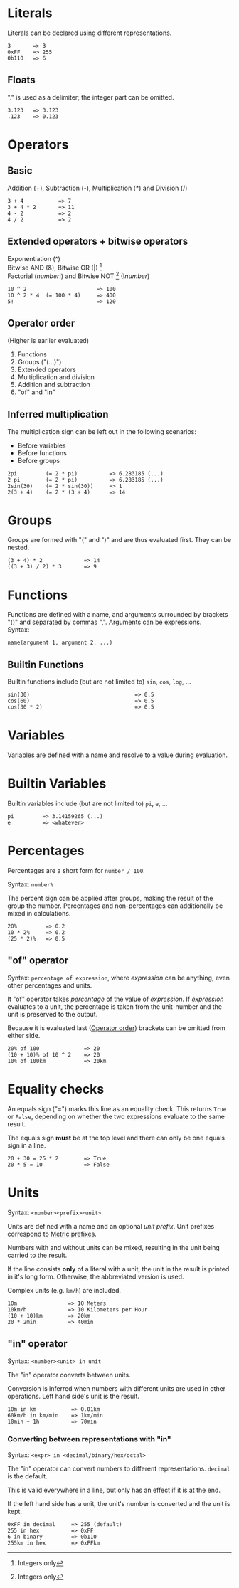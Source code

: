# Literals

Literals can be declared using different representations.

```
3       => 3
0xFF    => 255
0b110   => 6
```

## Floats

"." is used as a delimiter; the integer part can be omitted.

```
3.123   => 3.123
.123	=> 0.123
```

# Operators

## Basic

Addition (+), Subtraction (-), Multiplication (*) and Division (/)

```
3 + 4		    => 7
3 + 4 * 2	    => 11
4 - 2	        => 2
4 / 2		    => 2
```

## Extended operators + bitwise operators

Exponentiation (^) <br>
Bitwise AND (&), Bitwise OR (|) [^1] <br>
Factorial (*number*!) and Bitwise NOT [^1] (!*number*)

```
10 ^ 2 	                    => 100
10 ^ 2 * 4	(= 100 * 4)     => 400
5!	    			        => 120
```

[^1]: Integers only

## Operator order

(Higher is earlier evaluated)

1. Functions
2. Groups ("(...)")
3. Extended operators
4. Multiplication and division
5. Addition and subtraction
6. "of" and "in"

## Inferred multiplication

The multiplication sign can be left out in the following scenarios:

- Before variables
- Before functions
- Before groups

```
2pi		    (= 2 * pi)		    => 6.283185 (...)
2 pi		(= 2 * pi)			=> 6.283185 (...)
2sin(30)	(= 2 * sin(30))		=> 1
2(3 + 4)	(= 2 * (3 + 4)		=> 14
```

# Groups

Groups are formed with "(" and ")" and are thus evaluated first. They can be nested.

```
(3 + 4) * 2 	        => 14
((3 + 3) / 2) * 3	    => 9
```

# Functions

Functions are defined with a name, and arguments surrounded by brackets "()" and separated by commas ",". Arguments can
be expressions. <br>
Syntax:

```
name(argument 1, argument 2, ...)
```

## Builtin Functions

Builtin functions include (but are not limited to) `sin`, `cos`, `log`, ...

```
sin(30) 							    => 0.5
cos(60)							        => 0.5
cos(30 * 2)						        => 0.5
```

# Variables

Variables are defined with a name and resolve to a value during evaluation.

# Builtin Variables

Builtin variables include (but are not limited to) `pi`, `e`, ...

```
pi	       => 3.14159265 (...)
e		   => <whatever>
```

# Percentages

Percentages are a short form for `number / 100`.

Syntax: `number%`

The percent sign can be applied after groups, making the result of the group the number.
Percentages and non-percentages can additionally be mixed in calculations.

```
20%	        => 0.2
10 * 2%     => 0.2
(25 * 2)%   => 0.5
```

## "of" operator

Syntax: `percentage of expression`, where *expression* can be anything, even other percentages and units.

It "of" operator takes *percentage* of the value of *expression*. If *expression* evaluates to a unit, the percentage is
taken from the unit-number and the unit is preserved to the output.

Because it is evaluated last ([Operator order](#operator-order)) brackets can be omitted from either side.

```
20% of 100		        => 20
(10 + 10)% of 10 ^ 2    => 20
10% of 100km			=> 20km
```

# Equality checks

An equals sign ("=") marks this line as an equality check. This returns `True` or `False`, depending on whether the two
expressions evaluate to the same result.

The equals sign **must** be at the top level and there can only be one equals sign in a line.

```
20 + 30 = 25 * 2	    => True
20 * 5 = 10		        => False
```

# Units

Syntax: `<number><prefix><unit>`

Units are defined with a name and an optional *unit prefix*. Unit prefixes correspond
to [Metric prefixes](https://en.wikipedia.org/wiki/Metric_prefix#List_of_SI_prefixes).

Numbers with and without units can be mixed, resulting in the unit being carried to the result.

If the line consists **only** of a literal with a unit, the unit in the result is printed in it's long form. Otherwise,
the abbreviated version is used.

Complex units (e.g. `km/h`) are included.

```
10m			       => 10 Meters
10km/h		       => 10 Kilometers per Hour
(10 + 10)km	       => 20km
20 * 2min	       => 40min
```

## "in" operator

Syntax: `<number><unit> in unit`

The "in" operator converts between units.

Conversion is inferred when numbers with different units are used in other operations. Left hand side's unit is the
result.

```
10m in km 		    => 0.01km
60km/h in km/min    => 1km/min
10min + 1h		    => 70min
```

### Converting between representations with "in"

Syntax: `<expr> in <decimal/binary/hex/octal>`

The "in" operator can convert numbers to different representations. `decimal` is the default.

This is valid everywhere in a line, but only has an effect if it is at the end.

If the left hand side has a unit, the unit's number is converted and the unit is kept.

```
0xFF in decimal	    => 255 (default)
255 in hex		    => 0xFF
6 in binary	        => 0b110
255km in hex	    => 0xFFkm
```